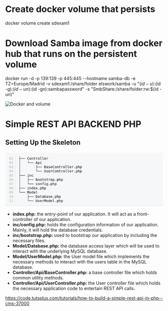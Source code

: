 # Create docker volume that persists
docker volume create sdexam1

# Download Samba image from docker hub that runs on the persistent volume
docker run -d -p 139:139 -p 445:445 --hostname samba-db -e TZ=Europe/Madrid -v sdexam1:/share/folder elswork/samba -u "$(id -u):$(id -g):$(id -un):$(id -gn):sambapassword" -s "SmbShare:/share/folder:rw:$(id -un)"

![Docker and volume](https://static.packt-cdn.com/products/9781787125230/graphics/assets/5f3a0690-1315-4540-9950-55179a4a1574.png)

# Simple REST API BACKEND PHP
## Setting Up the Skeleton

![Skeleton PHP](https://github.com/Legendary-Overlord/sd-exam1/blob/master/resources/Skeleton.png)

* **index.php:** the entry-point of our application. It will act as a front-controller of our application.
* **inc/config.php:** holds the configuration information of our application. Mainly, it will hold the database credentials.
* **inc/bootstrap.php:** used to bootstrap our application by including the necessary files.
* **Model/Database.php:** the database access layer which will be used to interact with the underlying MySQL database.
* **Model/UserModel.php:** the User model file which implements the necessary methods to interact with the users table in the MySQL database.
* **Controller/Api/BaseController.php:** a base controller file which holds common utility methods.
* **Controller/Api/UserController.php:** the User controller file which holds the necessary application code to entertain REST API calls.


https://code.tutsplus.com/tutorials/how-to-build-a-simple-rest-api-in-php--cms-37000